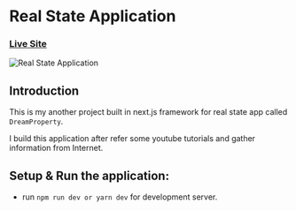 #  Real State Application

### [Live Site](https://real-state-app-one.vercel.app)

![Real State Application](https://i.ibb.co/hMQM6VV/Web-capture-25-12-2021-191222-real-state-app-one-vercel-app.jpg)

## Introduction
This is my another project built in next.js framework for real state app called ```DreamProperty```.

I build this application after refer some youtube tutorials and gather information from Internet.

## Setup & Run the application:
   - run ```npm run dev or yarn dev``` for development server.
